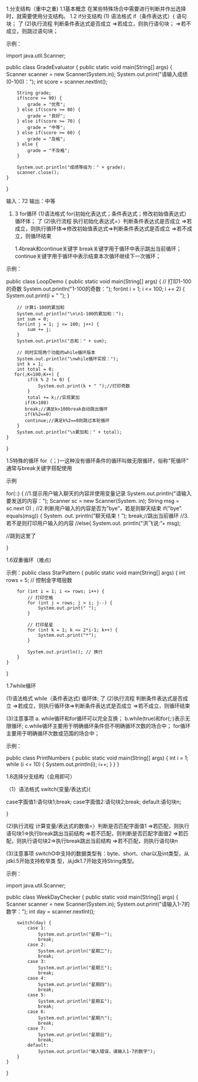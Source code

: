 1.分支结构（重中之重)
1.1基本概念
在某些特殊场合中需要进行判断并作出选择时，就需要使用分支结构。
1.2 if分支结构
(1) 语法格式
if（条件表达式）{
语句块；
了
(2)执行流程
判断条件表达式是否成立
=>若成立，则执行语句块；
=>若不成立，则跳过语句块；

示例：

import java.util.Scanner;

public class GradeEvaluator {
    public static void main(String[] args) {
        Scanner scanner = new Scanner(System.in);
        System.out.print("请输入成绩(0-100)：");
        int score = scanner.nextInt();
        

        String grade;
        if(score >= 90) {
            grade = "优秀";
        } else if(score >= 80) {
            grade = "良好";
        } else if(score >= 70) {
            grade = "中等";
        } else if(score >= 60) {
            grade = "及格";
        } else {
            grade = "不及格";
        }
        
        System.out.println("成绩等级为：" + grade);
        scanner.close();
    }
}

输入：72 输出：中等

1. 3	for循环
   (1)语法格式
   for(初始化表达式；条件表达式；修改初始值表达式）
   循环体；
   了
   (2)执行流程
   执行初始化表达式=〉判断条件表达式是否成立
   =>若成立，则执行循环体=>修改初始值表达式=>判断条件表达式是否成立
   =>若不成立，则循环结束
   
   1.4break和continue关键字
   break关键字用于循环中表示跳出当前循环；
   continue关键字用于循环中表示结束本次循环继续下一次循环；

示例：

public class LoopDemo {
    public static void main(String[] args) {
        // 打印1-100的奇数
        System.out.println("1-100的奇数：");
        for(int i = 1; i <= 100; i += 2) {
            System.out.print(i + " ");
        }
        
        // 计算1-100的累加和
        System.out.println("\n\n1-100的累加和：");
        int sum = 0;
        for(int j = 1; j <= 100; j++) {
            sum += j;
        }
        System.out.println("总和：" + sum);
        
        // 同时实现两个功能的while循环版本
        System.out.println("\nwhile循环实现：");
        int k = 1;
        int total = 0;
       for(;K<100;K++) {
            if(k % 2 != 0) {
                System.out.print(k + " ");//打印奇数
            }
            total += k;//实现累加
           if(K>100)
           break;//满足k>100break自动跳出循环
           if(k%2==0)
           continue;//满足k%2==0则跳过本轮循环
        }
        System.out.println("\n累加和：" + total);
    }
}

1.5特殊的循环
for（；)一这种没有循环条件的循环叫做无限循环，俗称”死循环”
通常与break关键字搭配使用

示例

for(::) {
//1.提示用户输入聊天的内容并使用变量记录
System.out.println("请输入要发送的内容：”);
Scanner sc = new Scanner(System. in);
String msg = sc.next O) ;
//2.判断用户输入的内容是否为”bye”，若是则聊天结束
if("bye”. equals(msg)) {
System. out. println(”聊天结束！”);
break;//跳出当前循环
//3.若不是则打印用户输入的内容
//else{
System.out. println("洪飞说:”+ msg);

//跳到这里了

}

1.6双重循环（难点)

示例：public class StarPattern {
    public static void main(String[] args) {
        int rows = 5; // 控制金字塔层数
        
        for (int i = 1; i <= rows; i++) {
            // 打印空格
            for (int j = rows; j > i; j--) {
                System.out.print(" ");
            }
            
            // 打印星星
            for (int k = 1; k <= 2*i-1; k++) {
                System.out.print("*");
            }
            
            System.out.println(); // 换行
        }
    }
}

1.7while循环

(1)语法格式
while（条件表达式)
循环体;
了
(2)执行流程
判断条件表达式是否成立
=>若成立，则执行循环体=>判断条件表达式是否成立
=>若不成立，则循环结束

(3)注意事项
a. while循环和for循环可以完全互换；
b.while(true)和for(;:)表示无限循环;
c.while循环主要用于明确循环条件但不明确循环次数的场合中；
for循环主要用于明确循环次数或范围的场合中；

示例：

public class PrintNumbers {
    public static void main(String[] args) {
        int i = 1;
        while (i <= 10) {
            System.out.println(i);
            i++;
        }
    }
}

1.8选择分支结构（会用即可）

（1）语法格式
switch(变量/表达式){

case字面值1:语句块1;break;
case字面值2:语句块2;break;
default:语句块n;

}

(2)执行流程
计算变量/表达式的数值=〉判断是否匹配字面值1
=>若匹配，则执行语句块1=>执行break跳出当前结构
=>若不匹配，则判断是否匹配字面值2
=>若匹配，则执行语句块2=>执行break跳出当前结构
=>若不匹配，则执行语句块n

(3)注意事项
switchO中支持的数据类型有：byte、short、char以及int类型，从jdkl.5开始支持枚举类
型，从jdk1.7开始支持String类型。

示例：

import java.util.Scanner;

public class WeekDayChecker {
    public static void main(String[] args) {
        Scanner scanner = new Scanner(System.in);
        System.out.print("请输入1-7的数字：");
        int day = scanner.nextInt();
        
        switch(day) {
            case 1:
                System.out.println("星期一");
                break;
            case 2:
                System.out.println("星期二");
                break;
            case 3:
                System.out.println("星期三");
                break;
            case 4:
                System.out.println("星期四");
                break;
            case 5:
                System.out.println("星期五");
                break;
            case 6:
                System.out.println("星期六");
                break;
            case 7:
                System.out.println("星期日");
                break;
            default:
                System.out.println("输入错误，请输入1-7的数字");
        }
    }
}